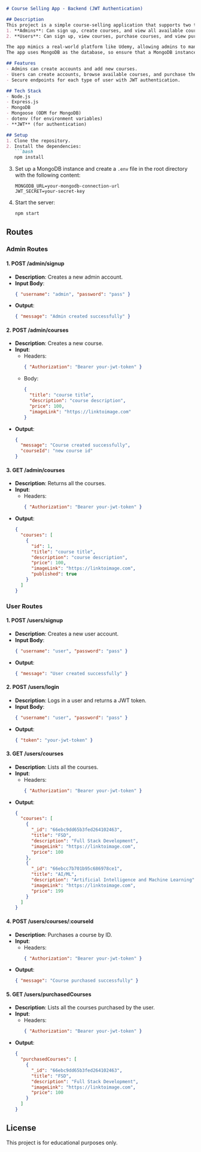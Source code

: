 ```markdown
# Course Selling App - Backend (JWT Authentication)

## Description
This project is a simple course-selling application that supports two types of users:
1. **Admins**: Can sign up, create courses, and view all available courses.
2. **Users**: Can sign up, view courses, purchase courses, and view purchased courses.

The app mimics a real-world platform like Udemy, allowing admins to manage courses and users to buy them. 
The app uses MongoDB as the database, so ensure that a MongoDB instance is set up before starting the project.

## Features
- Admins can create accounts and add new courses.
- Users can create accounts, browse available courses, and purchase them.
- Secure endpoints for each type of user with JWT authentication.

## Tech Stack
- Node.js
- Express.js
- MongoDB
- Mongoose (ODM for MongoDB)
- dotenv (for environment variables)
- **JWT** (for authentication)

## Setup
1. Clone the repository.
2. Install the dependencies:
   ```bash
   npm install
   ```
3. Set up a MongoDB instance and create a `.env` file in the root directory with the following content:
   ```
   MONGODB_URL=your-mongodb-connection-url
   JWT_SECRET=your-secret-key
   ```
4. Start the server:
   ```bash
   npm start
   ```

## Routes

### Admin Routes
#### 1. **POST /admin/signup**
   - **Description**: Creates a new admin account.
   - **Input Body**:
     ```json
     { "username": "admin", "password": "pass" }
     ```
   - **Output**:
     ```json
     { "message": "Admin created successfully" }
     ```

#### 2. **POST /admin/courses**
   - **Description**: Creates a new course.
   - **Input**: 
     - Headers: 
       ```json
       { "Authorization": "Bearer your-jwt-token" }
       ```
     - Body:
       ```json
       { 
         "title": "course title", 
         "description": "course description", 
         "price": 100, 
         "imageLink": "https://linktoimage.com" 
       }
       ```
   - **Output**:
     ```json
     { 
       "message": "Course created successfully", 
       "courseId": "new course id" 
     }
     ```

#### 3. **GET /admin/courses**
   - **Description**: Returns all the courses.
   - **Input**: 
     - Headers:
       ```json
       { "Authorization": "Bearer your-jwt-token" }
       ```
   - **Output**:
     ```json
     { 
       "courses": [
         {
           "id": 1,
           "title": "course title",
           "description": "course description",
           "price": 100,
           "imageLink": "https://linktoimage.com",
           "published": true
         }
       ]
     }
     ```

### User Routes
#### 1. **POST /users/signup**
   - **Description**: Creates a new user account.
   - **Input Body**:
     ```json
     { "username": "user", "password": "pass" }
     ```
   - **Output**:
     ```json
     { "message": "User created successfully" }
     ```

#### 2. **POST /users/login**
   - **Description**: Logs in a user and returns a JWT token.
   - **Input Body**:
     ```json
     { "username": "user", "password": "pass" }
     ```
   - **Output**:
     ```json
     { "token": "your-jwt-token" }
     ```

#### 3. **GET /users/courses**
   - **Description**: Lists all the courses.
   - **Input**: 
     - Headers:
       ```json
       { "Authorization": "Bearer your-jwt-token" }
       ```
   - **Output**:
     ```json
     { 
       "courses": [
         {
           "_id": "66ebc9dd65b3fed264102463",
           "title": "FSD",
           "description": "Full Stack Development",
           "imageLink": "https://linktoimage.com",
           "price": 100
         },
         {
           "_id": "66ebcc7b701b95c686978ce1",
           "title": "AI/ML",
           "description": "Artificial Intelligence and Machine Learning",
           "imageLink": "https://linktoimage.com",
           "price": 199
         }
       ]
     }
     ```

#### 4. **POST /users/courses/:courseId**
   - **Description**: Purchases a course by ID.
   - **Input**: 
     - Headers:
       ```json
       { "Authorization": "Bearer your-jwt-token" }
       ```
   - **Output**:
     ```json
     { "message": "Course purchased successfully" }
     ```

#### 5. **GET /users/purchasedCourses**
   - **Description**: Lists all the courses purchased by the user.
   - **Input**:
     - Headers:
       ```json
       { "Authorization": "Bearer your-jwt-token" }
       ```
   - **Output**:
     ```json
     { 
       "purchasedCourses": [
         {
           "_id": "66ebc9dd65b3fed264102463",
           "title": "FSD",
           "description": "Full Stack Development",
           "imageLink": "https://linktoimage.com",
           "price": 100
         }
       ]
     }
     ```

## License
This project is for educational purposes only.
```
